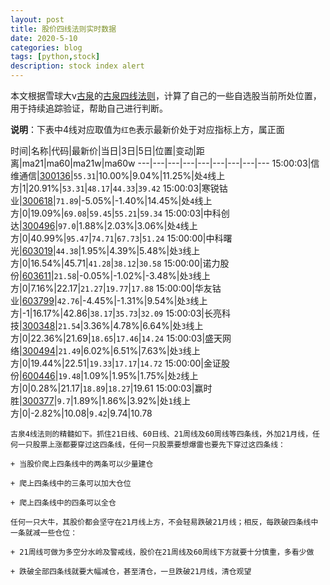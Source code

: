 ```yaml
---
layout: post
title: 股价四线法则实时数据
date: 2020-5-10
categories: blog
tags: [python,stock]
description: stock index alert
---
```



本文根据雪球大v[古泉](https://xueqiu.com/u/7148646888)的[古泉四线法则](https://xueqiu.com/7148646888/130498192)，计算了自己的一些自选股当前所处位置，用于持续追踪验证，帮助自己进行判断。

**说明**：下表中4线对应取值为`红色`表示最新价处于对应指标上方，属正面

时间|名称|代码|最新价|当日|3日|5日|位置|变动|距离|ma21|ma60|ma21w|ma60w
---|---|---|---|---|---|---|---|---
15:00:03|信维通信|[300136](https://xueqiu.com/S/SZ300136)|`55.31`|10.00%|9.04%|11.25%|处`4`线上方|1|20.91%|`53.31`|`48.17`|`44.33`|`39.42`
15:00:03|寒锐钴业|[300618](https://xueqiu.com/S/SZ300618)|`71.89`|-5.05%|-1.40%|14.45%|处`4`线上方|0|19.09%|`69.08`|`59.45`|`55.21`|`59.34`
15:00:03|中科创达|[300496](https://xueqiu.com/S/SZ300496)|`97.0`|1.88%|2.03%|3.06%|处`4`线上方|0|40.99%|`95.47`|`74.71`|`67.73`|`51.24`
15:00:00|中科曙光|[603019](https://xueqiu.com/S/SH603019)|`44.38`|1.95%|4.39%|5.48%|处`3`线上方|0|16.54%|45.71|`41.28`|`38.12`|`30.58`
15:00:00|诺力股份|[603611](https://xueqiu.com/S/SH603611)|`21.58`|-0.05%|-1.02%|-3.48%|处`3`线上方|0|7.16%|22.17|`21.27`|`19.77`|`17.88`
15:00:00|华友钴业|[603799](https://xueqiu.com/S/SH603799)|`42.76`|-4.45%|-1.31%|9.54%|处`3`线上方|-1|16.17%|42.86|`38.17`|`35.73`|`32.09`
15:00:03|长亮科技|[300348](https://xueqiu.com/S/SZ300348)|`21.54`|3.36%|4.78%|6.64%|处`3`线上方|0|22.36%|21.69|`18.65`|`17.46`|`14.24`
15:00:03|盛天网络|[300494](https://xueqiu.com/S/SZ300494)|`21.49`|6.02%|6.51%|7.63%|处`3`线上方|0|19.44%|22.51|`19.33`|`17.17`|`14.72`
15:00:00|金证股份|[600446](https://xueqiu.com/S/SH600446)|`19.48`|1.09%|1.95%|1.75%|处`2`线上方|0|0.28%|21.17|`18.89`|`18.27`|19.61
15:00:03|赢时胜|[300377](https://xueqiu.com/S/SZ300377)|`9.7`|1.89%|1.86%|3.92%|处`1`线上方|0|-2.82%|10.08|`9.42`|9.74|10.78

```
古泉4线法则的精髓如下。抓住21日线、60日线、21周线及60周线等四条线，外加21月线，任何一只股票上涨都要穿过这四条线，任何一只股票要想爆雷也要先下穿过这四条线：

+ 当股价爬上四条线中的两条可以少量建仓

+ 爬上四条线中的三条可以加大仓位

+ 爬上四条线中的四条可以全仓

任何一只大牛，其股价都会坚守在21月线上方，不会轻易跌破21月线；相反，每跌破四条线中一条就减一些仓位：

+ 21周线可做为多空分水岭及警戒线，股价在21周线及60周线下方就要十分慎重，多看少做

+ 跌破全部四条线就要大幅减仓，甚至清仓，一旦跌破21月线，清仓观望
```